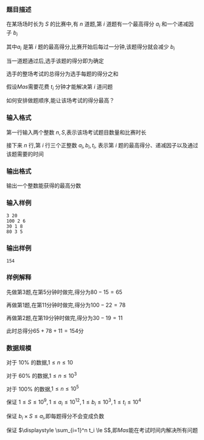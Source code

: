 ### 题目描述
在某场场时长为 $S$ 的比赛中,有 $n$ 道题,第 $i$ 道题有一个最高得分 $a_i$ 和一个递减因子 $b_i$

其中$a_i$ 是第 $i$ 题的最高得分,比赛开始后每过一分钟,该题得分就会减少 $b_i$

当一道题通过后,选手该题的得分即为确定

选手的整场考试的总得分为选手每题的得分之和

假设$Mas$需要花费 $t_i$ 分钟才能解决第 $i$ 道问题

如何安排做题顺序,能让该场考试的得分最高？
### 输入格式
第一行输入两个整数 $n,S$,表示该场考试题目数量和比赛时长

接下来 $n$ 行,第 $i$ 行三个正整数 $a_i, b_i, t_i$, 表示第 $i$ 题的最高得分、递减因子以及通过该题需要的时间
### 输出格式
输出一个整数能获得的最高分数
### 输入样例
```
3 20
100 2 6
30 1 8
80 3 5
```
### 输出样例
```
154
```
### 样例解释
先做第$3$题,在第$5$分钟时做完,得分为$80-15=65$

再做第$1$题,在第$11$分钟时做完,得分为$100-22=78$

再做第$2$题,在第$19$分钟时做完,得分为$30-19=11$

此时总得分$65+78+11=154$分
### 数据规模
对于 $10\%$ 的数据,$1\leq n \leq 10$

对于 $60\%$ 的数据,$1\leq n \leq 10^3$

对于 $100\%$ 的数据,$1\leq n \leq 10^5$

保证 $1 \leq S \leq 10^9,1 \leq a_i \leq 10^{12},1 \leq b_i \leq 10^3, 1\leq t_i \leq 10^4$

保证 $b_i \times S \le a_i$,即每题得分不会变成负数

保证 $\displaystyle \sum_{i=1}^n t_i \le S$,即$Mas$能在考试时间内解决所有问题